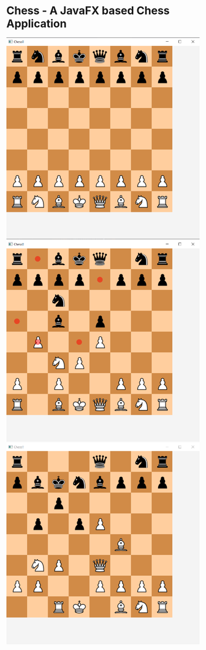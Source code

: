 # Chess - A JavaFX based Chess Application
![Game Start](https://github.com/RichardNooooh/Chess/blob/master/docs/ChessStartScreen.png)
![Mid Game](https://github.com/RichardNooooh/Chess/blob/master/docs/ChessMidGame.png)
![Mid Game 2](https://github.com/RichardNooooh/Chess/blob/master/docs/ChessMidGame2.png)